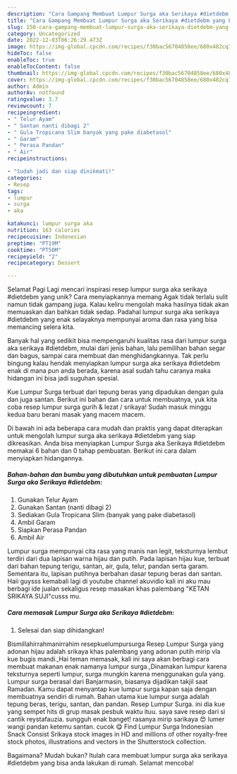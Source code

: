 ```yaml
---
description: "Cara Gampang Membuat Lumpur Surga aka Serikaya #dietdebm yang Lezat, Sempurna"
title: "Cara Gampang Membuat Lumpur Surga aka Serikaya #dietdebm yang Lezat, Sempurna"
slug: 150-cara-gampang-membuat-lumpur-surga-aka-serikaya-dietdebm-yang-lezat-sempurna
category: Uncategorized
date: 2022-12-03T06:26:29.473Z
image: https://img-global.cpcdn.com/recipes/f30bac56704858ee/680x482cq70/lumpur-surga-aka-serikaya-dietdebm-foto-resep-utama.jpg
hideToc: false
enableToc: true
enableTocContent: false
thumbnail: https://img-global.cpcdn.com/recipes/f30bac56704858ee/680x482cq70/lumpur-surga-aka-serikaya-dietdebm-foto-resep-utama.jpg
cover: https://img-global.cpcdn.com/recipes/f30bac56704858ee/680x482cq70/lumpur-surga-aka-serikaya-dietdebm-foto-resep-utama.jpg
author: Admin
authorAv: notfound
ratingvalue: 3.7
reviewcount: 7
recipeingredient:
- " Telur Ayam"
- " Santan nanti dibagi 2"
- " Gula Tropicana Slim banyak yang pake diabetasol"
- " Garam"
- " Perasa Pandan"
- " Air"
recipeinstructions:

- "Sudah jadi dan siap dinikmati!"
categories:
- Resep
tags:
- lumpur
- surga
- aka

katakunci: lumpur surga aka 
nutrition: 163 calories
recipecuisine: Indonesian
preptime: "PT19M"
cooktime: "PT50M"
recipeyield: "2"
recipecategory: Dessert

---
```



Selamat Pagi Lagi mencari inspirasi resep lumpur surga aka serikaya #dietdebm yang unik? Cara menyiapkannya memang Agak tidak terlalu sulit namun tidak gampang juga. Kalau keliru mengolah maka hasilnya tidak akan memuaskan dan bahkan tidak sedap. Padahal lumpur surga aka serikaya #dietdebm yang enak selayaknya mempunyai aroma dan rasa yang bisa memancing selera kita.


Banyak hal yang sedikit bisa mempengaruhi kualitas rasa dari lumpur surga aka serikaya #dietdebm, mulai dari jenis bahan, lalu pemilihan bahan segar dan bagus, sampai cara membuat dan menghidangkannya. Tak perlu bingung kalau hendak menyiapkan lumpur surga aka serikaya #dietdebm enak di mana pun anda berada, karena asal sudah tahu caranya maka hidangan ini bisa jadi suguhan spesial.

Kue Lumpur Surga terbuat dari tepung beras yang dipadukan dengan gula dan juga santan. Berikut ini bahan dan cara untuk membuatnya, yuk kita coba resep lumpur surga gurih &amp; lezat / srikaya! Sudah masuk minggu kedua baru berani masak yang macem macem.


Di bawah ini ada beberapa cara mudah dan praktis yang dapat diterapkan untuk mengolah lumpur surga aka serikaya #dietdebm yang siap dikreasikan. Anda bisa menyiapkan Lumpur Surga aka Serikaya #dietdebm memakai 6 bahan dan 0 tahap pembuatan. Berikut ini cara dalam menyiapkan hidangannya.

<!--inarticleads1-->

##### Bahan-bahan dan bumbu yang dibutuhkan untuk pembuatan Lumpur Surga aka Serikaya #dietdebm:

1. Gunakan  Telur Ayam
1. Gunakan  Santan (nanti dibagi 2)
1. Sediakan  Gula Tropicana Slim (banyak yang pake diabetasol)
1. Ambil  Garam
1. Siapkan  Perasa Pandan
1. Ambil  Air


Lumpur surga mempunyai cita rasa yang manis nan legit, teksturnya lembut terdiri dari dua lapisan warna hijau dan putih. Pada lapisan hijau kue, terbuat dari bahan tepung terigu, santan, air, gula, telur, pandan serta garam. Sementara itu, lapisan putihnya berbahan dasar tepung beras dan santan. Haii guysss kemabali lagi di youtube channel akuvidio kali ini aku mau berbagi ide jualan sekaligus resep masakan khas palembang &#34;KETAN SRIKAYA SUJI&#34;cusss mu. 

<!--inarticleads2-->

##### Cara memasak Lumpur Surga aka Serikaya #dietdebm:


1. Selesai dan siap dihidangkan!

Bismillahirrahmanirrahim resepkuelumpursurga Resep Lumpur Surga yang adonan hijau adalah srikaya khas palembang yang adonan putih mirip vla kue bugis mandi.,Hai teman memasak, kali ini saya akan berbagi cara membuat makanan enak namanya lumpur surga.,Dinamakan lumpur karena teksturnya seperti lumpur, surga mungkin karena menggunakan gula yang. Lumpur surga berasal dari Banjarmasin, biasanya dijadikan takjil saat Ramadan. Kamu dapat menyantap kue lumpur surga kapan saja dengan membuatnya sendiri di rumah. Bahan utama kue lumpur surga adalah tepung beras, terigu, santan, dan pandan. Resep Lumpur Surga. ini dia kue yang sempet hits di grup masak pesbuk waktu ituu. saya save resep dari si cantik reystafauzia. sungguh enak banget! rasanya mirip sarikaya 😍 lumer wangi pandan ketemu santan. cucok 😋 Find Lumpur Surga Indonesian Snack Consist Srikaya stock images in HD and millions of other royalty-free stock photos, illustrations and vectors in the Shutterstock collection. 

Bagaimana? Mudah bukan? Itulah cara membuat lumpur surga aka serikaya #dietdebm yang bisa anda lakukan di rumah. Selamat mencoba!
